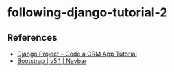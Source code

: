 # following-django-tutorial-2

## References

- [Django Project – Code a CRM App Tutorial](https://youtu.be/t10QcFx7d5k?t=338)
- [Bootstrap | v5.1 | Navbar](https://getbootstrap.com/docs/5.1/components/navbar/)
